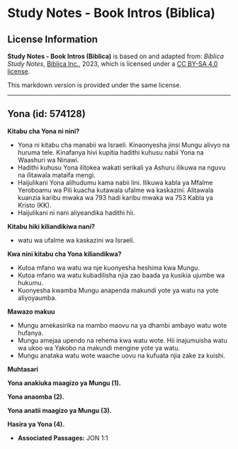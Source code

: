 # Study Notes - Book Intros (Biblica)

## License Information

**Study Notes - Book Intros (Biblica)** is based on and adapted from: _Biblica Study Notes_, [Biblica Inc.](https://www.biblica.com/), 2023, which is licensed under a [CC BY-SA 4.0 license](https://creativecommons.org/licenses/by-sa/4.0/legalcode.en).

This markdown version is provided under the same license.



--------------------------------

## Yona (id: 574128)

**Kitabu cha Yona ni nini?**

* Yona ni kitabu cha manabii wa Israeli. Kinaonyesha jinsi Mungu alivyo na huruma tele. Kinafanya hivi kupitia hadithi kuhusu nabii Yona na Waashuri wa Ninawi.
* Hadithi kuhusu Yona ilitokea wakati serikali ya Ashuru ilikuwa na nguvu na ilitawala mataifa mengi.
* Haijulikani Yona alihudumu kama nabii lini. Ilikuwa kabla ya Mfalme Yeroboamu wa Pili kuacha kutawala ufalme wa kaskazini. Alitawala kuanzia karibu mwaka wa 793 hadi karibu mwaka wa 753 Kabla ya Kristo (KK).
* Haijulikani ni nani aliyeandika hadithi hii.

**Kitabu hiki kiliandikiwa nani?**

* watu wa ufalme wa kaskazini wa Israeli.

**Kwa nini kitabu cha Yona kiliandikwa?**

* Kutoa mfano wa watu wa nje kuonyesha heshima kwa Mungu.
* Kutoa mfano wa watu kubadilisha njia zao baada ya kusikia ujumbe wa hukumu.
* Kuonyesha kwamba Mungu anapenda makundi yote ya watu na yote aliyoyaumba.

**Mawazo makuu**

* Mungu amekasirika na mambo maovu na ya dhambi ambayo watu wote hufanya.
* Mungu amejaa upendo na rehema kwa watu wote. Hii inajumuisha watu wa ukoo wa Yakobo na makundi mengine yote ya watu.
* Mungu anataka watu wote waache uovu na kufuata njia zake za kuishi.

**Muhtasari**

**Yona anakiuka maagizo ya Mungu (1\).**

**Yona anaomba (2\).**

**Yona anatii maagizo ya Mungu (3\).**

**Hasira ya Yona (4\).**

* **Associated Passages:** JON 1:1

